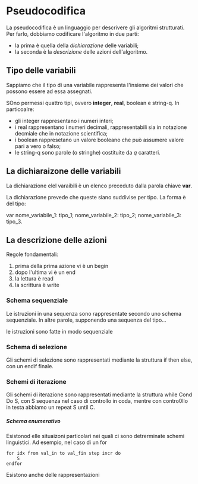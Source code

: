 # Pseudocodifica

La pseudocodifica è un linguaggio per descrivere gli algoritmi strutturati. Per farlo, dobbiamo codificare l'algoritmo in due parti:

* la prima è quella della *dichiarazione* delle variabili;
* la seconda è la *descrizione* delle azioni dell'algoritmo.

## Tipo delle variabili

Sappiamo che il tipo di una variabile rappresenta l'insieme dei valori che possono essere ad essa assegnati.

SOno permessi quattro tipi, ovvero **integer**, **real**, boolean e string-q. In particoalre:

* gli integer rappresentano i numeri interi;
* i real rappresentano i numeri decimali, rappresentabili sia in notazione decmiale che in notazione scientifica;
* i boolean rappresetano un valore booleano che può assumere valore pari a vero o falso;
* le string-q sono parole (o stringhe) costituite da *q* caratteri.

## La dichiaraizone delle variabili

La dichiarazione elel varaibili è un elenco preceduto dalla parola chiave **var**.

La dichiarazione prevede che queste siano suddivise per tipo. La forma è del tipo:

var nome_variabile_1: tipo_1;
    nome_variabile_2: tipo_2;
    nome_variabile_3: tipo_3.

## La descrizione delle azioni

Regole fondamentali:
1. prima della prima azione vi è un begin
2. dopo l'ultima vi è un  end
3. la lettura è read
4. la scrittura è write

### Schema sequenziale

Le istruzioni in una sequenza sono rappresentate secondo uno schema sequenziale. In altre parole, supponendo una sequenza del tipo...

le istruzioni sono fatte in modo sequenziale

### Schema di selezione

Gli schemi di selezione sono rappresentati mediante la struttura if then else, con un endif finale.

### Schemi di iterazione

Gli schemi di iterazione sono rappresentati mediante la struttura while Cond Do S, con S sequenza nel caso di controllo in coda, mentre con contro0llo in testa abbiamo un repeat S until C.

##### Schema enumerativo

Esistonod elle situaizoni particolari nei quali ci sono detrerminate schemi linguistici. Ad esempio, nel caso di un for 


```
for idx from val_in to val_fin step incr do
    S
endfor
```
Esistono anche delle rappresentazioni